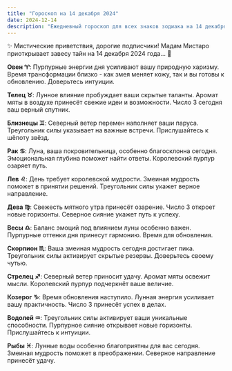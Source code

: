 ```yaml
---
title: "Гороскоп на 14 декабря 2024"
date: 2024-12-14
description: "Ежедневный гороскоп для всех знаков зодиака на 14 декабря 2024 года от Мадам Мистаро"
---
```


✨ Мистические приветствия, дорогие подписчики! Мадам Мистаро приоткрывает завесу тайн на 14 декабря 2024 года... 🔮

<b>Овен ♈️</b>: Пурпурные энергии дня усиливают вашу природную харизму. Время трансформации близко - как змея меняет кожу, так и вы готовы к обновлению. Доверьтесь интуиции.

<b>Телец ♉️</b>: Лунное влияние пробуждает ваши скрытые таланты. Аромат мяты в воздухе принесёт свежие идеи и возможности. Число 3 сегодня ваш верный спутник.

<b>Близнецы ♊️</b>: Северный ветер перемен наполняет ваши паруса. Треугольник силы указывает на важные встречи. Прислушайтесь к шёпоту звёзд.

<b>Рак ♋️</b>: Луна, ваша покровительница, особенно благосклонна сегодня. Эмоциональная глубина поможет найти ответы. Королевский пурпур озаряет путь.

<b>Лев ♌️</b>: День требует королевской мудрости. Змеиная мудрость поможет в принятии решений. Треугольник силы укажет верное направление.

<b>Дева ♍️</b>: Свежесть мятного утра принесёт озарение. Число 3 откроет новые горизонты. Северное сияние укажет путь к успеху.

<b>Весы ♎️</b>: Баланс эмоций под влиянием луны особенно важен. Пурпурные оттенки дня принесут гармонию. Время для обновления.

<b>Скорпион ♏️</b>: Ваша змеиная мудрость сегодня достигает пика. Треугольник силы активирует скрытые резервы. Доверьтесь своему чутью.

<b>Стрелец ♐️</b>: Северный ветер приносит удачу. Аромат мяты освежит мысли. Королевский пурпур подчеркнёт ваше величие.

<b>Козерог ♑️</b>: Время обновления наступило. Лунная энергия усиливает вашу практичность. Число 3 принесёт успех в делах.

<b>Водолей ♒️</b>: Треугольник силы активирует ваши уникальные способности. Пурпурное сияние открывает новые горизонты. Прислушайтесь к интуиции.

<b>Рыбы ♓️</b>: Лунные воды особенно благоприятны для вас сегодня. Змеиная мудрость поможет в преображении. Северное направление принесёт удачу.